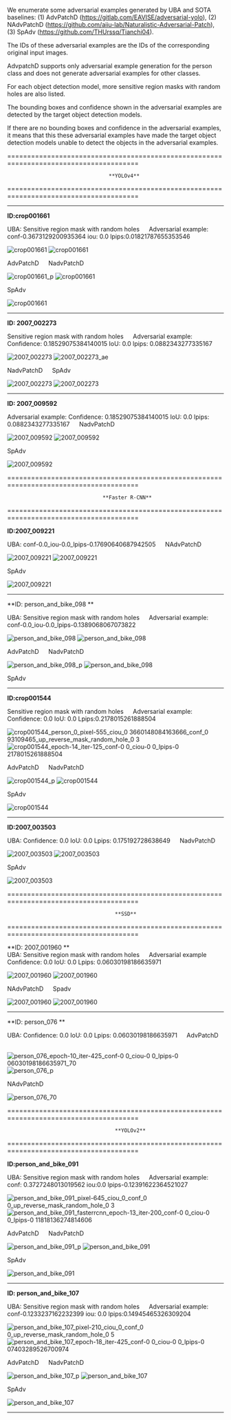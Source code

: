 
We enumerate some adversarial examples generated by UBA and SOTA baselines:
(1) AdvPatchD  (https://gitlab.com/EAVISE/adversarial-yolo), 
(2) NAdvPatchD (https://github.com/aiiu-lab/Naturalistic-Adversarial-Patch), 
(3) SpAdv  (https://github.com/THUrssq/Tianchi04).


The IDs of these adversarial examples are the IDs of the corresponding original input images.

AdvpatchD supports only adversarial example generation for the person class and does not generate adversarial examples for other classes.

For each object detection model, more sensitive region masks with random holes are also listed.

The bounding boxes and confidence shown in the adversarial examples are detected by the target object detection models.

If there are no bounding boxes and confidence in the adversarial examples, it means that this these adversarial examples have made the target object detection models unable to detect the objects in the adversarial examples.




=======================================================================================
                                     
                                     **YOLOv4**
                                     
=======================================================================================



-------------------------------------------------------------------------------------




**ID:crop001661**   


UBA: Sensitive region mask with random holes     &emsp;       Adversarial example:  conf-0.3673129200935364 iou: 0.0 lpips:0.01821787655353546

![crop001661](https://user-images.githubusercontent.com/69624583/229013118-042929a0-46fb-4b93-af4b-9e599db4cb1f.png) ![crop001661](https://user-images.githubusercontent.com/69624583/229013294-27c3c3ca-cc0b-4939-bd19-5e850d2ca041.jpg)



AdvPatchD      &emsp;   NadvPatchD   &emsp; 

![crop001661_p](https://user-images.githubusercontent.com/69624583/229013407-4cca08f6-080a-4093-a5c3-85aa1e7a5d2e.jpg) ![crop001661](https://user-images.githubusercontent.com/69624583/229013531-dbf91a04-8119-445f-81e9-9aa47b3d0336.jpg)  


 SpAdv

![crop001661](https://user-images.githubusercontent.com/69624583/229047933-1cb56839-a096-49b2-b825-2547c2d3ec3f.jpg)

-------------------------------------------------------------------------------------

**ID: 2007_002273** 

Sensitive region mask with random holes    &emsp;  Adversarial example: Confidence: 0.18529075384140015 IoU: 0.0  lpips: 0.0882343277335167


![2007_002273](https://user-images.githubusercontent.com/69624583/229002229-06379118-671a-447d-8118-177c6c0e6a23.jpg)
![2007_002273_ae](https://user-images.githubusercontent.com/69624583/229002294-1f66a38b-7ba0-4739-9122-a3f3b0fa3b76.jpg)



 NadvPatchD   &emsp;     SpAdv

![2007_002273](https://user-images.githubusercontent.com/69624583/229049687-a5572af3-a8d3-477b-ac7f-07956425c5d0.jpg) ![2007_002273](https://user-images.githubusercontent.com/69624583/229092281-af15488b-cb00-4b2e-9485-cad15a5d5e82.jpg)




-------------------------------------------------------------------------------------



**ID: 2007_009592**

 Adversarial example: Confidence: 0.18529075384140015 IoU: 0.0  lpips: 0.0882343277335167    &emsp;   NadvPatchD    

![2007_009592](https://user-images.githubusercontent.com/69624583/229053392-d53134ee-b636-4730-a547-4ffdaf0fa1af.jpg) ![2007_009592](https://user-images.githubusercontent.com/69624583/229430066-17018f45-4a29-449d-9f24-2df428307a40.jpg)



   SpAdv

![2007_009592](https://user-images.githubusercontent.com/69624583/229043230-557b3dc0-cfc3-417e-b0dc-b8b569c33697.jpg)



=======================================================================================

                                   **Faster R-CNN**

=======================================================================================






**ID:2007_009221**   


UBA:       conf-0.0_iou-0.0_lpips-0.17690640687942505      &emsp;    NAdvPatchD 

![2007_009221](https://user-images.githubusercontent.com/69624583/229084976-2b052353-a43b-4969-b32f-06b59a99f8cf.jpg) ![2007_009221](https://user-images.githubusercontent.com/69624583/229085239-7df13db1-7f14-470b-9bb7-1ed73dc643af.jpg)


 SpAdv


![2007_009221](https://user-images.githubusercontent.com/69624583/229085419-4930f9da-1ce4-41b4-8095-185710772e7d.jpg)


-------------------------------------------------------------------------------------


**ID: person_and_bike_098 **

UBA:  Sensitive region mask with random holes  &emsp;  Adversarial example: conf-0.0_iou-0.0_lpips-0.1389068067073822  

![person_and_bike_098](https://user-images.githubusercontent.com/69624583/229003948-3a652d8a-317e-4381-b381-c8a6f31b05a5.jpg) ![person_and_bike_098](https://user-images.githubusercontent.com/69624583/229003592-cb36b229-aea8-41ef-9370-d34f6b3199fb.jpg)




AdvPatchD      &emsp;   NadvPatchD   &emsp;

![person_and_bike_098_p](https://user-images.githubusercontent.com/69624583/229006603-55ede24f-6a88-4626-b83f-985ff8d151a9.jpg) ![person_and_bike_098](https://user-images.githubusercontent.com/69624583/229006811-455c10df-8e65-4a6b-b571-18901ec559d9.jpg)


SpAdv



-------------------------------------------------------------------------------------


**ID:crop001544**

Sensitive region mask with random holes  &emsp;   Adversarial example: Confidence: 0.0  IoU: 0.0  Lpips:0.2178015261888504 

![crop001544_person_0_pixel-555_ciou_0 3660148084163666_conf_0 93109465_up_reverse_mask_random_hole_0 3](https://user-images.githubusercontent.com/69624583/229011600-1780677e-f852-4ce2-929c-6bf880be9c77.png)
![crop001544_epoch-14_iter-125_conf-0 0_ciou-0 0_lpips-0 2178015261888504](https://user-images.githubusercontent.com/69624583/229010715-c96136d1-9581-4300-bcc4-90e00c67e596.jpg)



AdvPatchD      &emsp;   NadvPatchD   &emsp;  

![crop001544_p](https://user-images.githubusercontent.com/69624583/229012166-3c724746-a31b-4862-960f-705bb301fa4c.jpg) ![crop001544](https://user-images.githubusercontent.com/69624583/229012025-eb160fc6-9a51-4339-934d-42b4db0b5fb2.jpg)


SpAdv

![crop001544](https://user-images.githubusercontent.com/69624583/229011923-624cd19a-e154-4684-aa97-32658894f2be.jpg)




-------------------------------------------------------------------------------------




**ID:2007_003503**   


UBA: Confidence: 0.0  IoU: 0.0  Lpips: 0.175192728638649   &emsp;   NadvPatchD 

![2007_003503](https://user-images.githubusercontent.com/69624583/229058024-9da5d7a4-40ee-439b-b0e4-ab4bb5055b7d.jpg)  ![2007_003503](https://user-images.githubusercontent.com/69624583/229056614-6c73bca0-b475-4487-853b-d6fa4d8eec37.jpg) 


  SpAdv
 
![2007_003503](https://user-images.githubusercontent.com/69624583/229020301-444cfa35-f1c0-4781-8f5b-aaff595b7bcf.jpg)




=======================================================================================

                                       **SSD**

=======================================================================================


**ID: 2007_001960 **       
UBA: Sensitive region mask with random holes    &emsp;  Adversarial example   Confidence: 0.0  IoU: 0.0  Lpips: 0.06030198186635971


![2007_001960](https://user-images.githubusercontent.com/69624583/229041021-46f37f14-3f99-4fa8-8a18-6b04b5afb383.png) ![2007_001960](https://user-images.githubusercontent.com/69624583/229040992-66892802-dbd3-41fe-b9d1-67449c3eb310.jpg)  


NAdvPatchD &emsp; Spadv

![2007_001960](https://user-images.githubusercontent.com/69624583/229430317-832588d5-5ace-4a7f-9f2b-6dba7d19f7ec.jpg) ![2007_001960](https://user-images.githubusercontent.com/69624583/229092581-75f5fd89-47c8-4eca-a79e-1a0fae6f2a12.jpg)



-------------------------------------------------------------------------------------



**ID: person_076 **       
    
UBA: Confidence: 0.0  IoU: 0.0  Lpips: 0.06030198186635971     &emsp;   AdvPatchD      &emsp;   

![person_076_epoch-10_iter-425_conf-0 0_ciou-0 0_lpips-0 06030198186635971_70](https://user-images.githubusercontent.com/69624583/229038761-f702c606-4428-48d0-b2c5-fb7366d16645.jpg)
![person_076_p](https://user-images.githubusercontent.com/69624583/229040582-d774e540-49a9-4115-86d5-df70cf486bda.jpg) 


NAdvPatchD

![person_076_70](https://user-images.githubusercontent.com/69624583/229039189-5640bc02-0c47-4085-b1c7-3810370a9564.jpg)





=======================================================================================

                                       **YOLOv2**

=======================================================================================





**ID:person_and_bike_091**   


UBA: Sensitive region mask with random holes     &emsp;       Adversarial example:   conf: 0.3727248013019562  iou:0.0 lpips-0.12391622364521027

![person_and_bike_091_pixel-645_ciou_0_conf_0 0_up_reverse_mask_random_hole_0 3](https://user-images.githubusercontent.com/69624583/229083397-bbf53a94-c5ba-45e8-977c-467c8ba420a7.png)   ![person_and_bike_091_fasterrcnn_epoch-13_iter-200_conf-0 0_ciou-0 0_lpips-0 11818136274814606](https://user-images.githubusercontent.com/69624583/229083522-46011655-2afc-4587-bfe6-8122dd228f25.jpg)



AdvPatchD      &emsp;   NadvPatchD   &emsp; 

![person_and_bike_091_p](https://user-images.githubusercontent.com/69624583/229083692-60d97804-32c0-4385-9dd4-516258272795.jpg) ![person_and_bike_091](https://user-images.githubusercontent.com/69624583/229083786-21b861d1-6843-4b56-acab-d44abafe8b4e.jpg)



 SpAdv


![person_and_bike_091](https://user-images.githubusercontent.com/69624583/229083942-7a984aeb-5d98-46bb-8e52-d9643bad4eca.jpg)



-------------------------------------------------------------------------------------



**ID: person_and_bike_107**   


UBA: Sensitive region mask with random holes     &emsp;       Adversarial example:  conf-0.1233237162232399  iou: 0.0 lpips:0.14945465326309204

![person_and_bike_107_pixel-210_ciou_0_conf_0 0_up_reverse_mask_random_hole_0 5](https://user-images.githubusercontent.com/69624583/229087374-ba14535d-2737-4cc3-9e2e-684bf5f338ca.png)   ![person_and_bike_107_epoch-18_iter-425_conf-0 0_ciou-0 0_lpips-0 07403289526700974](https://user-images.githubusercontent.com/69624583/229087492-5022117a-4330-432a-9ee7-435d35ae6957.jpg)




AdvPatchD      &emsp;   NadvPatchD   &emsp; 

![person_and_bike_107_p](https://user-images.githubusercontent.com/69624583/229087694-d80f97c4-35da-4891-be8f-7a4d3409d45c.jpg)   ![person_and_bike_107](https://user-images.githubusercontent.com/69624583/229087846-5e6df18d-5e93-44d0-9d7f-1acf4e459006.jpg)


 SpAdv


![person_and_bike_107](https://user-images.githubusercontent.com/69624583/229087997-90251577-6af2-4453-be72-46deeda88379.jpg)



-------------------------------------------------------------------------------------




